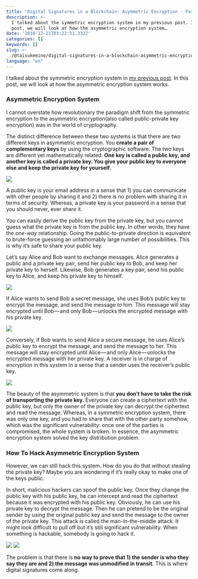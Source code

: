 ```yaml
---
title: 'Digital Signatures in a Blockchain: Asymmetric Encryption - Part 2'
description: >-
  I talked about the symmetric encryption system in my previous post. In this
  post, we will look at how the asymmetric encryption system…
date: '2018-12-21T03:22:51.332Z'
categories: []
keywords: []
slug: >-
  /@taisukemino/digital-signatures-in-a-blockchain-asymmetric-encryption-5171b19a9c53
language: "en"
---
```


I talked about the symmetric encryption system in [my previous post](https://medium.com/icovo/digital-signatures-in-a-blockchain-cryptography-and-symmetric-encryption-af51f071b5ce). In this post, we will look at how the asymmetric encryption system works.

### Asymmetric Encryption System

I cannot overstate how revolutionary the paradigm shift from the symmetric encryption to the asymmetric encryption(also called public-private key encryption) was in the world of cryptography.

The distinct difference between these two systems is that there are two different keys in asymmetric encryption. You **create a pair of complementary keys** by using the cryptographic software. The two keys are different yet mathematically related. **One key is called a public key, and another key is called a private key. You give your public key to everyone else and keep the private key for yourself.**

![](https://cdn-images-1.medium.com/max/800/1*R3ypLg7PrDKsgVmjCafT1g@2x.jpeg)

A public key is your email address in a sense that 1) you can communicate with other people by sharing it and 2) there is no problem with sharing it in terms of security. Whereas, a private key is your password in a sense that you should never, ever share it.

You can easily derive the public key from the private key, but you cannot guess what the private key is from the public key. In other words, they have the _one-way_ relationship. Going the public-to-private direction is equivalent to brute-force guessing an unfathomably large number of possibilities. This is why it’s safe to share your public key.

Let’s say Alice and Bob want to exchange messages. Alice generates a public and a private key pair, send her public key to Bob, and keep her private key to herself. Likewise, Bob generates a key pair, send his public key to Alice, and keep his private key to himself.

![](https://cdn-images-1.medium.com/max/800/1*fkw6A1Yssi8AgsUNCeQ7kw@2x.jpeg)

If Alice wants to send Bob a secret message, she uses Bob’s public key to encrypt the message, and send the message to him. This message will stay encrypted until Bob — and only Bob — unlocks the encrypted message with his private key.

![](https://cdn-images-1.medium.com/max/800/1*_deNqWddNVERqilbAOlWYw@2x.jpeg)

Conversely, if Bob wants to send Alice a secure message, he uses Alice’s public key to encrypt the message, and send the message to her. This message will stay encrypted until Alice — and only Alice — unlocks the encrypted message with her private key. A receiver is in charge of encryption in this system in a sense that a sender uses the receiver’s public key.

![](https://cdn-images-1.medium.com/max/800/1*wpR35EJVu-i_wG_3myifJQ@2x.jpeg)

The beauty of the asymmetric system is that **you don’t have to take the risk of transporting the private key.** Everyone can create a ciphertext with the public key, but only the owner of the private key can decrypt the ciphertext and read the message. Whereas, in a symmetric encryption system, there was only one key, and you had to share that with the other party somehow, which was the significant vulnerability: once one of the parties is compromised, the whole system is broken. In essence, the asymmetric encryption system solved the key distribution problem.

### How To Hack Asymmetric Encryption System

However, we can still hack this system. How do you do that without stealing the private key? Maybe you are wondering if it’s really okay to make one of the keys public.

In short, malicious hackers can spoof the public key. Once they change the public key with his public key, he can intercept and read the ciphertext because it was encrypted with his public key. Obviously, he can use his private key to decrypt the message. Then he can pretend to be the original sender by using the original public key and send the message to the owner of the private key. This attack is called the man-in-the-middle attack. It might look difficult to pull off but it’s still significant vulnerability. When something is hackable, somebody is going to hack it.

![](https://cdn-images-1.medium.com/max/800/1*p5mdZB5DngVjjCp5LlUpLQ@2x.jpeg)
![](https://cdn-images-1.medium.com/max/800/1*-7GgtvhobBIgrOiUOPtXMg@2x.jpeg)

The problem is that there is **no way to prove that 1) the sender is who they say they are and 2) the message was unmodified in transit.** This is where digital signatures come along.
